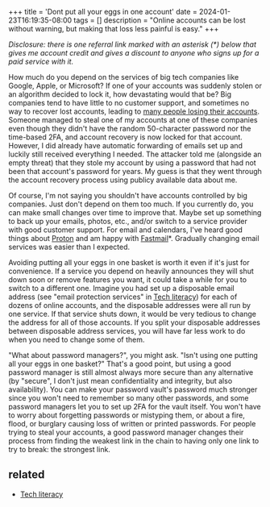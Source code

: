 +++
title = 'Dont put all your eggs in one account'
date = 2024-01-23T16:19:35-08:00
tags = []
description = "Online accounts can be lost without warning, but making that loss less painful is easy."
+++

_Disclosure: there is one referral link marked with an asterisk (*) below that gives me account credit and gives a discount to anyone who signs up for a paid service with it._

How much do you depend on the services of big tech companies like Google, Apple, or Microsoft? If one of your accounts was suddenly stolen or an algorithm decided to lock it, how devastating would that be? Big companies tend to have little to no customer support, and sometimes no way to recover lost accounts, leading to [many people losing their accounts](https://news.ycombinator.com/item?id=34581090). Someone managed to steal one of my accounts at one of these companies even though they didn't have the random 50-character password nor the time-based 2FA, and account recovery is now locked for that account. However, I did already have automatic forwarding of emails set up and luckily still received everything I needed. The attacker told me (alongside an empty threat) that they stole my account by using a password that had not been that account's password for years. My guess is that they went through the account recovery process using publicy available data about me.

Of course, I'm not saying you shouldn't have accounts controlled by big companies. Just don't depend on them too much. If you currently do, you can make small changes over time to improve that. Maybe set up something to back up your emails, photos, etc., and/or switch to a service provider with good customer support. For email and calendars, I've heard good things about [Proton](https://proton.me/) and am happy with [Fastmail](https://ref.fm/u29356328)*. Gradually changing email services was easier than I expected.

Avoiding putting all your eggs in one basket is worth it even if it's just for convenience. If a service you depend on heavily announces they will shut down soon or remove features you want, it could take a while for you to switch to a different one. Imagine you had set up a disposable email address (see "email protection services" in [Tech literacy](/tech-literacy)) for each of dozens of online accounts, and the disposable addresses were all run by one service. If that service shuts down, it would be very tedious to change the address for all of those accounts. If you split your disposable addresses between disposable address services, you will have far less work to do when you need to change some of them.

"What about password managers?", you might ask. "Isn't using one putting all your eggs in one basket?" That's a good point, but using a good password manager is still almost always more secure than any alternative (by "secure", I don't just mean confidentiality and integrity, but also availability). You can make your password vault's password much stronger since you won't need to remember so many other passwords, and some password managers let you to set up 2FA for the vault itself. You won't have to worry about forgetting passwords or mistyping them, or about a fire, flood, or burglary causing loss of written or printed passwords. For people trying to steal your accounts, a good password manager changes their process from finding the weakest link in the chain to having only one link to try to break: the strongest link.

## related

* [Tech literacy](/tech-literacy)
